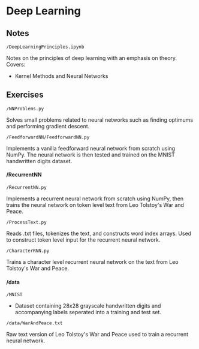 
# Deep Learning

## Notes

`/DeepLearningPrinciples.ipynb`

Notes on the principles of deep learning with an emphasis on theory. Covers:
* Kernel Methods and Neural Networks

## Exercises

`/NNProblems.py`

Solves small problems related to neural networks such as finding optimums and performing gradient descent.

`/FeedforwardNN/FeedforwardNN.py`

Implements a vanilla feedforward neural network from scratch using NumPy. The neural network is then tested and trained on the MNIST handwritten digits dataset.

#### /RecurrentNN

`/RecurrentNN.py`

Implements a recurrent neural network from scratch using NumPy, then trains the neural network on token level text from Leo Tolstoy's War and Peace.

`/ProcessText.py` 

Reads .txt files, tokenizes the text, and constructs word index arrays. Used to construct token level input for the recurrent neural network.

`/CharacterRNN.py`

Trains a character level recurrent neural network on the text from Leo Tolstoy's War and Peace.

#### /data

`/MNIST`

* Dataset containing 28x28 grayscale handwritten digits and accompanying labels seperated into a training and test set. 

`/data/WarAndPeace.txt` 

Raw text version of Leo Tolstoy's War and Peace used to train a recurrent neural network.
